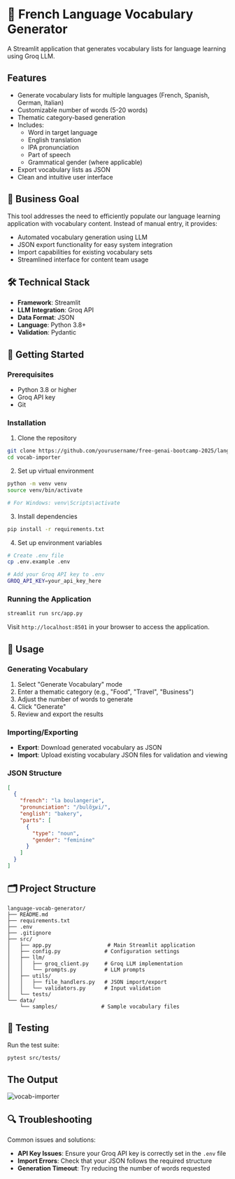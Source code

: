 # 🎈 French Language Vocabulary Generator

A Streamlit application that generates vocabulary lists for language learning using Groq LLM.

## Features

- Generate vocabulary lists for multiple languages (French, Spanish, German, Italian)
- Customizable number of words (5-20 words)
- Thematic category-based generation
- Includes:
  - Word in target language
  - English translation
  - IPA pronunciation
  - Part of speech
  - Grammatical gender (where applicable)
- Export vocabulary lists as JSON
- Clean and intuitive user interface

## 🎯 Business Goal

This tool addresses the need to efficiently populate our language learning application with vocabulary content. Instead of manual entry, it provides:

- Automated vocabulary generation using LLM
- JSON export functionality for easy system integration
- Import capabilities for existing vocabulary sets
- Streamlined interface for content team usage

## 🛠️ Technical Stack

- **Framework**: Streamlit
- **LLM Integration**: Groq API
- **Data Format**: JSON
- **Language**: Python 3.8+
- **Validation**: Pydantic

## 🚀 Getting Started

### Prerequisites

- Python 3.8 or higher
- Groq API key
- Git

### Installation

1. Clone the repository
```bash
git clone https://github.com/yourusername/free-genai-bootcamp-2025/lang-portal/
cd vocab-importer
```

2. Set up virtual environment
```bash
python -m venv venv
source venv/bin/activate

# For Windows: venv\Scripts\activate
```

3. Install dependencies
```bash
pip install -r requirements.txt
```

4. Set up environment variables
```bash
# Create .env file
cp .env.example .env

# Add your Groq API key to .env
GROQ_API_KEY=your_api_key_here
```

### Running the Application

```bash
streamlit run src/app.py
```

Visit `http://localhost:8501` in your browser to access the application.

## 📝 Usage

### Generating Vocabulary

1. Select "Generate Vocabulary" mode
2. Enter a thematic category (e.g., "Food", "Travel", "Business")
3. Adjust the number of words to generate
4. Click "Generate"
5. Review and export the results

### Importing/Exporting

- **Export**: Download generated vocabulary as JSON
- **Import**: Upload existing vocabulary JSON files for validation and viewing

### JSON Structure

```json
[
  {
    "french": "la boulangerie",
    "pronunciation": "/bulɑ̃ʒʁi/",
    "english": "bakery",
    "parts": [
      {
        "type": "noun",
        "gender": "feminine"
      }
    ]
  }
]
```

## 🗂️ Project Structure

```
language-vocab-generator/
├── README.md
├── requirements.txt
├── .env
├── .gitignore
├── src/
│   ├── app.py                  # Main Streamlit application
│   ├── config.py              # Configuration settings
│   ├── llm/
│   │   ├── groq_client.py     # Groq LLM implementation
│   │   └── prompts.py         # LLM prompts
│   ├── utils/
│   │   ├── file_handlers.py   # JSON import/export
│   │   └── validators.py      # Input validation
│   └── tests/
└── data/
    └── samples/              # Sample vocabulary files
```

## 🧪 Testing

Run the test suite:
```bash
pytest src/tests/
```

## The Output

![vocab-importer](https://github.com/user-attachments/assets/422216fe-1d1a-4643-98ca-386a2c684a4e)


## 🔍 Troubleshooting

Common issues and solutions:

- **API Key Issues**: Ensure your Groq API key is correctly set in the `.env` file
- **Import Errors**: Check that your JSON follows the required structure
- **Generation Timeout**: Try reducing the number of words requested

